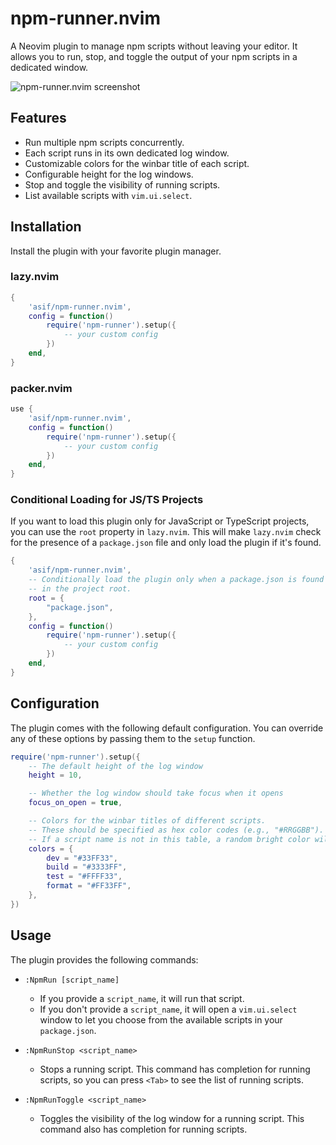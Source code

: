 # npm-runner.nvim

A Neovim plugin to manage npm scripts without leaving your editor. It allows you to run, stop, and toggle the output of your npm scripts in a dedicated window.

![npm-runner.nvim screenshot](https://neovim.io/images/showcase/terminal-telescope.png)

## Features

- Run multiple npm scripts concurrently.
- Each script runs in its own dedicated log window.
- Customizable colors for the winbar title of each script.
- Configurable height for the log windows.
- Stop and toggle the visibility of running scripts.
- List available scripts with `vim.ui.select`.

## Installation

Install the plugin with your favorite plugin manager.

### lazy.nvim

```lua
{
    'asif/npm-runner.nvim',
    config = function()
        require('npm-runner').setup({
            -- your custom config
        })
    end,
}
```

### packer.nvim

```lua
use {
    'asif/npm-runner.nvim',
    config = function()
        require('npm-runner').setup({
            -- your custom config
        })
    end,
}
```

### Conditional Loading for JS/TS Projects

If you want to load this plugin only for JavaScript or TypeScript projects, you can use the `root` property in `lazy.nvim`. This will make `lazy.nvim` check for the presence of a `package.json` file and only load the plugin if it's found.

```lua
{
    'asif/npm-runner.nvim',
    -- Conditionally load the plugin only when a package.json is found
    -- in the project root.
    root = {
        "package.json",
    },
    config = function()
        require('npm-runner').setup({
            -- your custom config
        })
    end,
}
```

## Configuration

The plugin comes with the following default configuration. You can override any of these options by passing them to the `setup` function.

```lua
require('npm-runner').setup({
    -- The default height of the log window
    height = 10,

    -- Whether the log window should take focus when it opens
    focus_on_open = true,

    -- Colors for the winbar titles of different scripts.
    -- These should be specified as hex color codes (e.g., "#RRGGBB").
    -- If a script name is not in this table, a random bright color will be used.
    colors = {
        dev = "#33FF33",
        build = "#3333FF",
        test = "#FFFF33",
        format = "#FF33FF",
    },
})
```

## Usage

The plugin provides the following commands:

- `:NpmRun [script_name]`
  - If you provide a `script_name`, it will run that script.
  - If you don't provide a `script_name`, it will open a `vim.ui.select` window to let you choose from the available scripts in your `package.json`.

- `:NpmRunStop <script_name>`
  - Stops a running script. This command has completion for running scripts, so you can press `<Tab>` to see the list of running scripts.

- `:NpmRunToggle <script_name>`
  - Toggles the visibility of the log window for a running script. This command also has completion for running scripts.